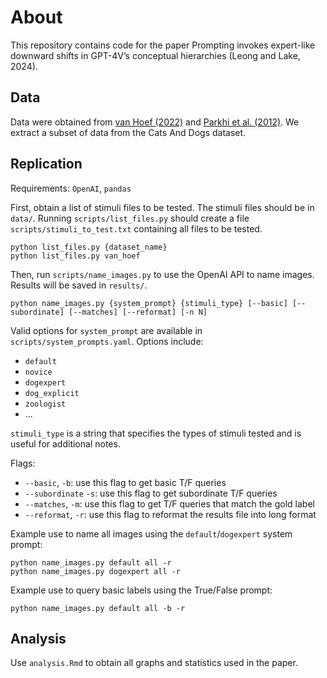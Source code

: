 # About
This repository contains code for the paper Prompting invokes expert-like downward shifts in GPT-4V’s conceptual hierarchies (Leong and Lake, 2024).

## Data
Data were obtained from [van Hoef (2022)](https://osf.io/vdka2/?view_only=ac6c78793a354a1f95da6c36b5ac6163) and [Parkhi et al. (2012)](https://www.kaggle.com/datasets/zippyz/cats-and-dogs-breeds-classification-oxford-dataset?resource=download). We extract a subset of data from the Cats And Dogs dataset.

## Replication
Requirements: `OpenAI`, `pandas`

First, obtain a list of stimuli files to be tested. The stimuli files should be in `data/`. Running `scripts/list_files.py` should create a file `scripts/stimuli_to_test.txt` containing all files to be tested.

```
python list_files.py {dataset_name}
python list_files.py van_hoef
```

Then, run `scripts/name_images.py` to use the OpenAI API to name images. Results will be saved in `results/`.

```
python name_images.py {system_prompt} {stimuli_type} [--basic] [--subordinate] [--matches] [--reformat] [-n N]
```

Valid options for `system_prompt` are available in `scripts/system_prompts.yaml`.
Options include:
- `default`
- `novice`
- `dogexpert`
- `dog_explicit`
- `zoologist`
- ...

`stimuli_type` is a string that specifies the types of stimuli tested and is useful for additional notes.

Flags:
- `--basic`, `-b`: use this flag to get basic T/F queries
- `--subordinate` `-s`: use this flag to get subordinate T/F queries
- `--matches`, `-m`: use this flag to get T/F queries that match the gold label
- `--reformat`, `-r`: use this flag to reformat the results file into long format

Example use to name all images using the `default`/`dogexpert` system prompt:
```
python name_images.py default all -r
python name_images.py dogexpert all -r
```

Example use to query basic labels using the True/False prompt:
```
python name_images.py default all -b -r
```

## Analysis
Use `analysis.Rmd` to obtain all graphs and statistics used in the paper.
